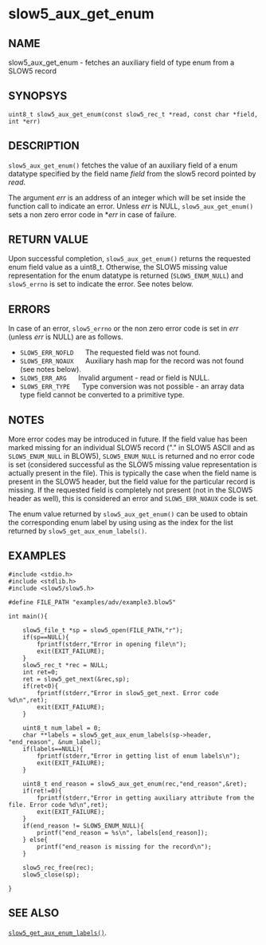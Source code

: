 # slow5\_aux\_get\_enum

## NAME

slow5\_aux\_get\_enum - fetches an auxiliary field of type enum from a SLOW5 record

## SYNOPSYS

```
uint8_t slow5_aux_get_enum(const slow5_rec_t *read, const char *field, int *err)
```


## DESCRIPTION

`slow5_aux_get_enum()` fetches the value of an auxiliary field of a enum datatype specified by the field name *field* from the slow5 record pointed by *read*.

The argument *err* is an address of an integer which will be set inside the function call to indicate an error. Unless *err* is NULL, `slow5_aux_get_enum()` sets a non zero error code in **err* in case of failure.

## RETURN VALUE

Upon successful completion, `slow5_aux_get_enum()` returns the requested enum field value as a uint8_t. Otherwise, the SLOW5 missing value representation for the enum datatype is returned (`SLOW5_ENUM_NULL`) and `slow5_errno` is set to indicate the error. See notes below.


## ERRORS

In case of an error, `slow5_errno` or the non zero error code is set in *err* (unless *err* is NULL) are as follows.

* `SLOW5_ERR_NOFLD`
    &nbsp;&nbsp;&nbsp;&nbsp; The requested field was not found.
* `SLOW5_ERR_NOAUX`
    &nbsp;&nbsp;&nbsp;&nbsp; Auxiliary hash map for the record was not found (see notes below).
* `SLOW5_ERR_ARG`
    &nbsp;&nbsp;&nbsp;&nbsp; Invalid argument - read or field is NULL.
* `SLOW5_ERR_TYPE`
    &nbsp;&nbsp;&nbsp;&nbsp; Type conversion was not possible - an array data type field cannot be converted to a primitive type.


## NOTES

More error codes may be introduced in future. If the field value has been marked missing for an individual SLOW5 record ("." in SLOW5 ASCII and as `SLOW5_ENUM_NULL` in BLOW5), `SLOW5_ENUM_NULL` is returned and no error code is set (considered successful as the SLOW5 missing value representation is actually present in the file). This is typically the case when the field name is present in the SLOW5 header, but the field value for the particular record is missing. If the requested field is completely not present (not in the SLOW5 header as well), this is considered an error and `SLOW5_ERR_NOAUX` code is set.

The enum value returned by `slow5_aux_get_enum()` can be used to obtain the corresponding enum label by using using as the index for the list returned by `slow5_get_aux_enum_labels()`.

## EXAMPLES
```
#include <stdio.h>
#include <stdlib.h>
#include <slow5/slow5.h>

#define FILE_PATH "examples/adv/example3.blow5"

int main(){

    slow5_file_t *sp = slow5_open(FILE_PATH,"r");
    if(sp==NULL){
        fprintf(stderr,"Error in opening file\n");
        exit(EXIT_FAILURE);
    }
    slow5_rec_t *rec = NULL;
    int ret=0;
    ret = slow5_get_next(&rec,sp);
    if(ret<0){
        fprintf(stderr,"Error in slow5_get_next. Error code %d\n",ret);
        exit(EXIT_FAILURE);
    }

    uint8_t num_label = 0;
    char **labels = slow5_get_aux_enum_labels(sp->header, "end_reason", &num_label);
    if(labels==NULL){
        fprintf(stderr,"Error in getting list of enum labels\n");
        exit(EXIT_FAILURE);
    }

    uint8_t end_reason = slow5_aux_get_enum(rec,"end_reason",&ret);
    if(ret!=0){
        fprintf(stderr,"Error in getting auxiliary attribute from the file. Error code %d\n",ret);
        exit(EXIT_FAILURE);
    }
    if(end_reason != SLOW5_ENUM_NULL){
        printf("end_reason = %s\n", labels[end_reason]);
    } else{
        printf("end_reason is missing for the record\n");
    }

    slow5_rec_free(rec);
    slow5_close(sp);

}
```

## SEE ALSO
[`slow5_get_aux_enum_labels()`](slow5_get_aux_enum_labels.md).
